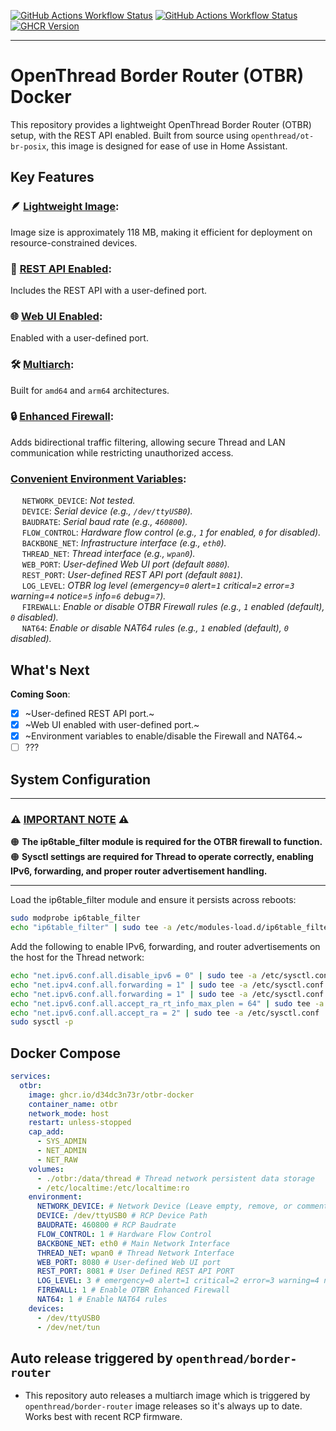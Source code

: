 [![GitHub Actions Workflow Status](https://img.shields.io/github/actions/workflow/status/d34dc3n73r/otbr-docker/build.yml?logo=docker&logoSize=auto&label=DOCKER%20BUILD&cacheSeconds=3600)](https://github.com/d34dc3n73r/otbr-docker/pkgs/container/otbr-docker) [![GitHub Actions Workflow Status](https://img.shields.io/github/actions/workflow/status/d34dc3n73r/otbr-docker/release.yml?logo=github&logoSize=auto&label=AUTO-RELEASE&cacheSeconds=3600)](https://github.com/D34DC3N73R/otbr-docker/releases/)
[![GHCR Version][ghcr-version-svg]][ghcr]

---

# OpenThread Border Router (OTBR) Docker

This repository provides a lightweight OpenThread Border Router (OTBR) setup, with the REST API enabled. Built from source using `openthread/ot-br-posix`, this image is designed for ease of use in Home Assistant.

## Key Features

### **🪶 <ins>Lightweight Image</ins>**:  
Image size is approximately 118 MB, making it efficient for deployment on resource-constrained devices. 
  
### **🤖 <ins>REST API Enabled</ins>**:  
Includes the REST API with a user-defined port.

### **🌐 <ins>Web UI Enabled</ins>**:  
Enabled with a user-defined port.

### **🛠️ <ins>Multiarch</ins>**:  
Built for `amd64` and `arm64` architectures.

### **🔒 <ins>Enhanced Firewall</ins>**:  
Adds bidirectional traffic filtering, allowing secure Thread and LAN communication while restricting unauthorized access.  

### <ins>**Convenient Environment Variables**</ins>:  
$\hspace{15pt}$`NETWORK_DEVICE`: _Not tested._  
$\hspace{15pt}$`DEVICE`: _Serial device (e.g., `/dev/ttyUSB0`)._  
$\hspace{15pt}$`BAUDRATE`: _Serial baud rate (e.g., `460800`)._  
$\hspace{15pt}$`FLOW_CONTROL`: _Hardware flow control (e.g., `1` for enabled, `0` for disabled)._  
$\hspace{15pt}$`BACKBONE_NET`: _Infrastructure interface (e.g., `eth0`)._   
$\hspace{15pt}$`THREAD_NET`: _Thread interface (e.g., `wpan0`)._  
$\hspace{15pt}$`WEB_PORT`: _User-defined Web UI port (default `8080`)._  
$\hspace{15pt}$`REST_PORT`: _User-defined REST API port (default `8081`)._  
$\hspace{15pt}$`LOG_LEVEL`: _OTBR log level (emergency=`0` alert=`1` critical=`2` error=`3` warning=`4` notice=`5` info=`6` debug=`7`)._  
$\hspace{15pt}$`FIREWALL`: _Enable or disable OTBR Firewall rules (e.g., `1` enabled (default), `0` disabled)._  
$\hspace{15pt}$`NAT64`: _Enable or disable NAT64 rules (e.g., `1` enabled (default), `0` disabled)._  

## What's Next
**Coming Soon**:  
- [x] ~User-defined REST API port.~  
- [x] ~Web UI enabled with user-defined port.~  
- [x] ~Environment variables to enable/disable the Firewall and NAT64.~  
- [ ] ???  

## System Configuration

---

### ⚠️ <ins>**IMPORTANT NOTE**</ins> ⚠️   
🟠 **The ip6table_filter module is required for the OTBR firewall to function.**  
🟠 **Sysctl settings are required for Thread to operate correctly, enabling IPv6, forwarding, and proper router advertisement handling.**

---

Load the ip6table_filter module and ensure it persists across reboots:
```bash
sudo modprobe ip6table_filter
echo "ip6table_filter" | sudo tee -a /etc/modules-load.d/ip6table_filter.conf
```

Add the following to enable IPv6, forwarding, and router advertisements on the host for the Thread network:
```bash
echo "net.ipv6.conf.all.disable_ipv6 = 0" | sudo tee -a /etc/sysctl.conf
echo "net.ipv4.conf.all.forwarding = 1" | sudo tee -a /etc/sysctl.conf
echo "net.ipv6.conf.all.forwarding = 1" | sudo tee -a /etc/sysctl.conf
echo "net.ipv6.conf.all.accept_ra_rt_info_max_plen = 64" | sudo tee -a /etc/sysctl.conf
echo "net.ipv6.conf.all.accept_ra = 2" | sudo tee -a /etc/sysctl.conf
sudo sysctl -p
```

## Docker Compose
```yaml
services:
  otbr:
    image: ghcr.io/d34dc3n73r/otbr-docker
    container_name: otbr
    network_mode: host
    restart: unless-stopped
    cap_add:
      - SYS_ADMIN
      - NET_ADMIN
      - NET_RAW
    volumes:
      - ./otbr:/data/thread # Thread network persistent data storage
      - /etc/localtime:/etc/localtime:ro
    environment:
      NETWORK_DEVICE: # Network Device (Leave empty, remove, or comment out if not used)
      DEVICE: /dev/ttyUSB0 # RCP Device Path
      BAUDRATE: 460800 # RCP Baudrate
      FLOW_CONTROL: 1 # Hardware Flow Control
      BACKBONE_NET: eth0 # Main Network Interface
      THREAD_NET: wpan0 # Thread Network Interface
      WEB_PORT: 8080 # User-defined Web UI port
      REST_PORT: 8081 # User Defined REST API PORT
      LOG_LEVEL: 3 # emergency=0 alert=1 critical=2 error=3 warning=4 notice=5 info=6 debug=7
      FIREWALL: 1 # Enable OTBR Enhanced Firewall
      NAT64: 1 # Enable NAT64 rules
    devices:
      - /dev/ttyUSB0
      - /dev/net/tun
```

## Auto release triggered by `openthread/border-router`

  - This repository auto releases a multiarch image which is triggered by `openthread/border-router` image releases so it's always up to date. Works best with recent RCP firmware.


[ghcr-version-svg]: https://img.shields.io/github/v/release/D34DC3N73R/otbr-docker?label=LATEST
[ghcr]: https://github.com/D34DC3N73R/otbr-docker/pkgs/container/otbr-docker
